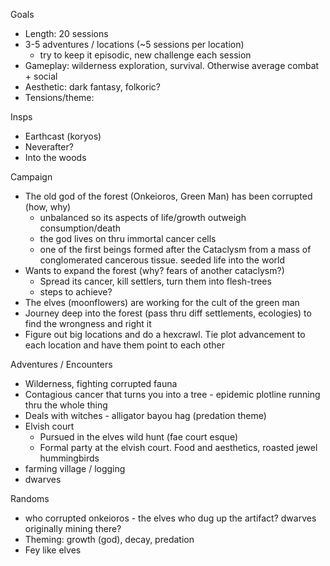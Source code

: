 Goals
- Length: 20 sessions
- 3-5 adventures / locations (~5 sessions per location)
	- try to keep it episodic, new challenge each session
- Gameplay: wilderness exploration, survival. Otherwise average combat + social
- Aesthetic: dark fantasy, folkoric?
- Tensions/theme: 

Insps
- Earthcast (koryos)
- Neverafter?
- Into the woods

Campaign
- The old god of the forest (Onkeioros, Green Man) has been corrupted (how, why)
	- unbalanced so its aspects of life/growth outweigh consumption/death
	- the god lives on thru immortal cancer cells
	- one of the first beings formed after the Cataclysm from a mass of conglomerated cancerous tissue. seeded life into the world
- Wants to expand the forest (why? fears of another cataclysm?)
	- Spread its cancer, kill settlers, turn them into flesh-trees
	- steps to achieve?
- The elves (moonflowers) are working for the cult of the green man
- Journey deep into the forest (pass thru diff settlements, ecologies) to find the wrongness and right it
- Figure out big locations and do a hexcrawl. Tie plot advancement to each location and have them point to each other

Adventures / Encounters
- Wilderness, fighting corrupted fauna
- Contagious cancer that turns you into a tree - epidemic plotline running thru the whole thing
- Deals with witches - alligator bayou hag (predation theme)
- Elvish court
	- Pursued in the elves wild hunt (fae court esque)
	- Formal party at the elvish court. Food and aesthetics, roasted jewel hummingbirds
- farming village / logging
- dwarves

Randoms
- who corrupted onkeioros - the elves who dug up the artifact? dwarves originally mining there?
- Theming: growth (god), decay, predation
- Fey like elves